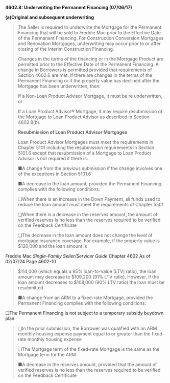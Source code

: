 **4602.8: Underwriting the Permanent Financing (07/06/17)**

**(a)Original and subsequent underwriting**

> The Seller is required to underwrite the Mortgage for the Permanent
> Financing that will be sold to Freddie Mac prior to the Effective Date
> of the Permanent Financing. For Construction Conversion Mortgages and
> Renovation Mortgages, underwriting may occur prior to or after closing
> of the Interim Construction Financing.
>
> Changes in the terms of the financing or in the Mortgage Product are
> permitted prior to the Effective Date of the Permanent Financing. A
> change in Borrowers is permitted provided that requirements of Section
> 4602.6 are met. If there are changes in the terms of the Permanent
> Financing or if the property value has declined after the Mortgage has
> been underwritten, then:
>
> If a Non-Loan Product Advisor Mortgage, it must be re underwritten, or
>
> If a Loan Product Advisor® Mortgage, it may require resubmission of
> the Mortgage to Loan Product Advisor as described in Section
> 4602.8(b).
>
> **Resubmission of Loan Product Advisor Mortgages**
>
> Loan Product Advisor Mortgages must meet the requirements in Chapter
> 5101 including the resubmission requirements in Section 5101.6 except
> that resubmission of a Mortgage to Loan Product Advisor is not
> required if there is:
>
> ■A change from the previous submission if the change involves one of
> the exceptions in Section 5101.6
>
> ■A decrease in the loan amount, provided the Permanent Financing
> complies with the following conditions:
>
> ❑When there is an increase in the Down Payment, all funds used to
> reduce the loan amount must meet the requirements of Chapter 5501
>
> ❑When there is a decrease in the reserves amount, the amount of
> verified reserves is no less than the reserves required to be verified
> on the Feedback Certificate
>
> ❑The decrease in the loan amount does not change the level of mortgage
> insurance coverage. For example, if the property value is \$120,000
> and the loan amount is

Freddie Mac *Single-Family Seller/Servicer Guide* Chapter 4602 As of
02/07/24 Page 4602-10

> \$114,000 (which equals a 95% loan-to-value (LTV) ratio), the loan
> amount may decrease to \$109,200 (91% LTV ratio). However, if the loan
> amount decreases to \$108,000 (90% LTV ratio) the loan must be
> resubmitted.
>
> ■A change from an ARM to a fixed-rate Mortgage, provided the Permanent
> Financing complies with the following conditions:

❑The Permanent Financing is not subject to a temporary subsidy buydown
plan

> ❑In the prior submission, the Borrower was qualified with an ARM
> monthly housing expense payment equal to or greater than the
> fixed-rate monthly housing expense
>
> ❑The Mortgage term of the fixed-rate Mortgage is the same as the
> Mortgage term for the ARM
>
> ■A decrease in the reserves amount, provided that the amount of
> verified reserves is no less than the reserves required to be verified
> on the Feedback Certificate
